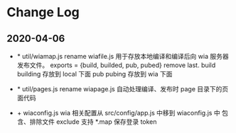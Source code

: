 # Change Log

## 2020-04-06

- \* util/wiamap.js
  rename wiafile.js
  用于存放本地编译和编译后向 wia 服务器发布文件。
  exports = {build, builded, pub, pubed}
  remove last.
  build building 存放到 local 下面
  pub pubing 存放到 wia 下面

- \* util/pages.js
  rename wiapage.js
  自动处理编译、发布时 page 目录下的页面代码
- \+ wiaconfig.js
  wia 相关配置从 src/config/app.js 中移到 wiaconfig.js 中
  包含、排除文件
  exclude 支持 \*.map
  保存登录 token
